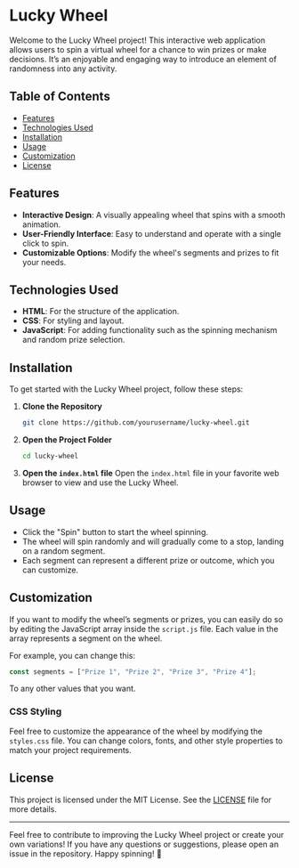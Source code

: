 

# Lucky Wheel

Welcome to the Lucky Wheel project! This interactive web application allows users to spin a virtual wheel for a chance to win prizes or make decisions. It’s an enjoyable and engaging way to introduce an element of randomness into any activity. 

## Table of Contents
- [Features](#features)
- [Technologies Used](#technologies-used)
- [Installation](#installation)
- [Usage](#usage)
- [Customization](#customization)
- [License](#license)

## Features
- **Interactive Design**: A visually appealing wheel that spins with a smooth animation.
- **User-Friendly Interface**: Easy to understand and operate with a single click to spin.
- **Customizable Options**: Modify the wheel's segments and prizes to fit your needs.

## Technologies Used
- **HTML**: For the structure of the application.
- **CSS**: For styling and layout.
- **JavaScript**: For adding functionality such as the spinning mechanism and random prize selection.

## Installation
To get started with the Lucky Wheel project, follow these steps:

1. **Clone the Repository**
   ```bash
   git clone https://github.com/yourusername/lucky-wheel.git
   ```

2. **Open the Project Folder**
   ```bash
   cd lucky-wheel
   ```

3. **Open the `index.html` file**
   Open the `index.html` file in your favorite web browser to view and use the Lucky Wheel.

## Usage
- Click the "Spin" button to start the wheel spinning.
- The wheel will spin randomly and will gradually come to a stop, landing on a random segment.
- Each segment can represent a different prize or outcome, which you can customize.

## Customization
If you want to modify the wheel’s segments or prizes, you can easily do so by editing the JavaScript array inside the `script.js` file. Each value in the array represents a segment on the wheel.

For example, you can change this:
```javascript
const segments = ["Prize 1", "Prize 2", "Prize 3", "Prize 4"];
```
To any other values that you want.

### CSS Styling
Feel free to customize the appearance of the wheel by modifying the `styles.css` file. You can change colors, fonts, and other style properties to match your project requirements.

## License
This project is licensed under the MIT License. See the [LICENSE](LICENSE) file for more details.

---

Feel free to contribute to improving the Lucky Wheel project or create your own variations! If you have any questions or suggestions, please open an issue in the repository. Happy spinning! 🎉
